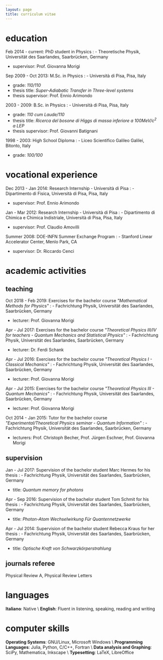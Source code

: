 ```yaml
---
layout: page
title: curriculum vitae
---
```


# education

Feb 2014 - current:  PhD student in Physics
:  - Theoretische Physik, Universität des Saarlandes, Saarbrücken, Germany
   - supervisor: Prof. Giovanna Morigi

Sep 2009 - Oct 2013: M.Sc. in Physics
:  - Università di Pisa, Pisa, Italy
   - grade: *110/110*
   - thesis title: *Super-Adiabatic Transfer in Three-level systems*
   - thesis supervisor: Prof. Ennio Arimondo

2003 - 2009: B.Sc. in Physics
:  - Università di Pisa, Pisa, Italy
   - grade: *110 cum Laude/110*
   - thesis title: *Ricerca del bosone di Higgs di massa inferiore a $100 \mathrm{MeV/c^2}$ a LEP*
   - thesis supervisor: Prof. Giovanni Batignani

1998 - 2003: High School Diploma
:  - Liceo Scientifico Galileo Galilei, Bitonto, Italy
   - grade: *100/100*


# vocational experience

Dec 2013 - Jan 2014: Research Internship - Università di Pisa
:  - Dipartimento di Fisica, Università di Pisa, Pisa, Italy
   - supervisor:  Prof. Ennio Arimondo

Jan - Mar 2012: Research Internship - Università di Pisa
:  - Dipartimento di Chimica e Chimica Indistriale, Università di Pisa, Pisa, Italy
   - supervisor:  Prof. Claudio Amovilli

Summer 2008: DOE-INFN Summer Exchange Program
:  - Stanford Linear Accelerator Center, Menlo Park, CA
   - supervisor:  Dr. Riccardo Cenci


# academic activities

## teaching

Oct 2018 - Feb 2019: Exercises for the bachelor course *"Mathematical Methods for Physics"*
:  - Fachrichtung Physik, Universität des Saarlandes, Saarbrücken, Germany
   - lecturer: Prof. Giovanna Morigi

Apr - Jul 2017: Exercises for the bachelor course *"Theoretical Physics III/IV for teachers - Quantum Mechanics and Statistical Physics"*
:  - Fachrichtung Physik, Universität des Saarlandes, Saarbrücken, Germany
   - lecturer: Dr. Ferdi Schank
    
Apr - Jul 2016: Exercises for the bachelor course *"Theoretical Physics I - Classical Mechanics"*
:  - Fachrichtung Physik, Universität des Saarlandes, Saarbrücken, Germany
   - lecturer: Prof. Giovanna Morigi
    
Apr - Jul 2015: Exercises for the bachelor course *"Theoretical Physics III - Quantum Mechanics"*
:  - Fachrichtung Physik, Universität des Saarlandes, Saarbrücken, Germany
   - lecturer: Prof. Giovanna Morigi
    
Oct 2014 - Jan 2015: Tutor for the bachelor course *"Experimental/Theoretical Physics seminar - Quantum Information"*
:  - Fachrichtung Physik, Universität des Saarlandes, Saarbrücken, Germany
   - lecturers: Prof. Christoph Becher, Prof. Jürgen Eschner, Prof. Giovanna Morigi

## supervision

Jan - Jul 2017: Supervision of the bachelor student Marc Hermes for his thesis
:  - Fachrichtung Physik, Universität des Saarlandes, Saarbrücken, Germany
   - title: *Quantum memory for photons*
    
Apr - Sep 2016: Supervision of the bachelor student Tom Schmit for his thesis
:  - Fachrichtung Physik, Universität des Saarlandes, Saarbrücken, Germany
   - title: *Photon-Atom Wechselwirkung Für Quantennetzwerke*
    
Apr - Jul 2014: Supervision of the bachelor student Rebecca Kraus for her thesis
:  - Fachrichtung Physik, Universität des Saarlandes, Saarbrücken, Germany
   - title: *Optische Kraft von Schwarzkörperstrahlung*

    
## journals referee

Physical Review A, Physical Review Letters


# languages

**Italiano**: Native \\
**English**: Fluent in listening, speaking, reading and writing


# computer skills

**Operating Systems**: GNU/Linux, Microsoft Windows \\
**Programming Languages**: Julia, Python, C/C++, Fortran \\
**Data analysis and Graphing**: SciPy, Mathematica, Inkscape \\
**Typesetting**: LaTeX, LibreOffice
